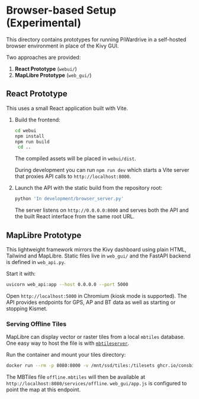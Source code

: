 # Browser-based Setup (Experimental)

This directory contains prototypes for running PiWardrive in a self-hosted browser environment in place of the Kivy GUI.

Two approaches are provided:

1. **React Prototype** (`webui/`)
2. **MapLibre Prototype** (`web_gui/`)

## React Prototype

This uses a small React application built with Vite.

1. Build the frontend:

   ```bash
   cd webui
   npm install
   npm run build
    cd ..
   ```

   The compiled assets will be placed in `webui/dist`.

   During development you can run `npm run dev` which starts a Vite server
   that proxies API calls to `http://localhost:8000`.

2. Launch the API with the static build from the repository root:

   ```bash
   python 'In development/browser_server.py'
   ```

    The server listens on `http://0.0.0.0:8000` and serves both the API and the built React interface from the same root URL.

## MapLibre Prototype

This lightweight framework mirrors the Kivy dashboard using plain HTML, Tailwind and MapLibre. Static files live in `web_gui/` and the FastAPI backend is defined in `web_api.py`.

Start it with:

```bash
uvicorn web_api:app --host 0.0.0.0 --port 5000
```

Open `http://localhost:5000` in Chromium (kiosk mode is supported). The API provides endpoints for GPS, AP and BT data as well as starting or stopping Kismet.

### Serving Offline Tiles

MapLibre can display vector or raster tiles from a local `mbtiles` database. One easy way to host the file is with [`mbtileserver`](https://github.com/consbio/mbtileserver).

Run the container and mount your tiles directory:

```bash
docker run --rm -p 8080:8000 -v /mnt/ssd/tiles:/tilesets ghcr.io/consbio/mbtileserver:latest
```

The MBTiles file `offline.mbtiles` will then be available at `http://localhost:8080/services/offline`. `web_gui/app.js` is configured to point the map at this endpoint.
